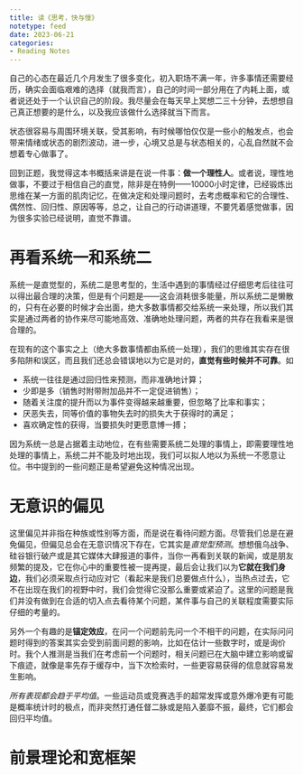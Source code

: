 ```yaml
---
title: 读《思考，快与慢》
notetype: feed
date: 2023-06-21
categories: 
- Reading Notes
---
```


自己的心态在最近几个月发生了很多变化，初入职场不满一年，许多事情还需要经历，确实会面临艰难的选择（就我而言），自己的时间一部分用在了内耗上面，或者说还处于一个认识自己的阶段。我尽量会在每天早上冥想二三十分钟，去想想自己真正想要的是什么，以及我应该做什么选择就当下而言。

状态很容易与周围环境关联，受其影响，有时候哪怕仅仅是一些小的触发点，也会带来情绪或状态的剧烈波动，进一步，心境又总是与状态相关的，心乱自然就不会想着专心做事了。

回到正题，我觉得这本书概括来讲是在说一件事：**做一个理性人**。或者说，理性地做事，不要过于相信自己的直觉，除非是在特例——10000小时定律，已经锻炼出思维在某一方面的肌肉记忆，在做决定和处理问题时，去考虑概率和它的合理性、偶然性、回归性、原因等等，总之，让自己的行动讲道理，不要凭着感觉做事，因为很多实验已经说明，直觉不靠谱。

# 再看系统一和系统二

系统一是直觉型的，系统二是思考型的，生活中遇到的事情经过仔细思考后往往可以得出最合理的决策，但是有个问题是——这会消耗很多能量，所以系统二是懒散的，只有在必要的时候才会出面，绝大多数事情都交给系统一来处理，所以我们其实是通过两者的协作来尽可能地高效、准确地处理问题，两者的共存在我看来是很合理的。

在现有的这个事实之上（绝大多数事情都由系统一处理），我们的思维其实存在很多陷阱和误区，而且我们还总会错误地以为它是对的，**直觉有些时候并不可靠**。如
- 系统一往往是通过回归性来预测，而非准确地计算；
- 少即是多（销售时附带附加品并不一定促进销售）；
- 随着关注度的提升而以为事件变得越来越重要，但忽略了比率和事实；
- 厌恶失去，同等价值的事物失去时的损失大于获得时的满足；
- 喜欢确定性的获得，当要损失时更愿意博一搏；

因为系统一总是占据着主动地位，在有些需要系统二处理的事情上，即需要理性地处理的事情上，系统二并不能及时地出现，我们可以拟人地以为系统一不愿意让位。书中提到的一些问题正是希望避免这种情况出现。

# 无意识的偏见

这里偏见并非指在种族或性别等方面，而是说在看待问题方面。尽管我们总是在避免偏见，但偏见总会在无意识情况下存在，它其实是*直觉型预测*。想想俄乌战争、硅谷银行破产或是其它媒体大肆报道的事件，当你一再看到关联的新闻，或是朋友频繁的提及，它在你心中的重要性被一提再提，最后会让我们以为**它就在我们身边**，我们必须采取点行动应对它（看起来是我们总要做点什么），当热点过去，它不在出现在我们的视野中时，我们会觉得它没那么重要或紧迫了。这里的问题是我们并没有做到在合适的切入点去看待某个问题，某件事与自己的关联程度需要实际仔细的考量的。

另外一个有趣的是**锚定效应**，在问一个问题前先问一个不相干的问题，在实际问问题时得到的答案其实会受到前面问题的影响，比如在估计一些数字时，或是询价时。我个人推测是当我们在考虑前一个问题时，相关问题已在大脑中建立影响或留下痕迹，就像是率先存于缓存中，当下次检索时，一些更容易获得的信息就容易发生影响。

*所有表现都会趋于平均值*。一些运动员或竞赛选手的超常发挥或意外爆冷更有可能是概率统计时的极点，而非突然打通任督二脉或是陷入萎靡不振，最终，它们都会回归平均值。

# 前景理论和宽框架